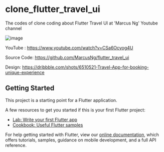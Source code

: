 # clone_flutter_travel_ui

The codes of clone coding about Flutter Travel UI at 'Marcus Ng' Youtube channel

![image](https://user-images.githubusercontent.com/36909992/125553571-c3150242-4a56-42d7-90ff-63f83daf3a62.png)

YouTube : https://www.youtube.com/watch?v=CSa6Ocyog4U

Source Code: https://github.com/MarcusNg/flutter_travel_ui

Design: https://dribbble.com/shots/6510521-Travel-App-for-booking-unique-experience


## Getting Started

This project is a starting point for a Flutter application.

A few resources to get you started if this is your first Flutter project:

- [Lab: Write your first Flutter app](https://flutter.dev/docs/get-started/codelab)
- [Cookbook: Useful Flutter samples](https://flutter.dev/docs/cookbook)

For help getting started with Flutter, view our
[online documentation](https://flutter.dev/docs), which offers tutorials,
samples, guidance on mobile development, and a full API reference.

